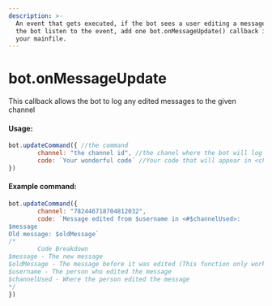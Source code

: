 ```yaml
---
description: >-
  An event that gets executed, if the bot sees a user editing a message. To let
  the bot listen to the event, add one bot.onMessageUpdate() callback inside
  your mainfile.
---
```


# bot.onMessageUpdate

This callback allows the bot to log any edited messages to the given channel

#### Usage:

```javascript
bot.updateCommand({ //the command 
        channel: "the channel id", //the chanel where the bot will log
        code: `Your wonderful code` //Your code that will appear in <channel>
})
```

#### Example command:

```javascript
bot.updateCommand({
        channel: "782446718704812032", 
        code: `Message edited from $username in <#$channelUsed>:
$message
Old message: $oldMessage`
/*
        Code Breakdown
$message - The new message
$oldMessage - The message before it was edited (This function only works in this callback)
$username - The person who edited the message
$channelUsed - Where the person edited the message
*/
})
```


